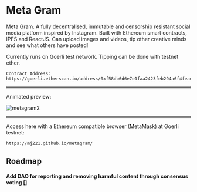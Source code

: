 # Meta Gram
Meta Gram. A fully decentralised, immutable and censorship resistant social media platform inspired by Instagram. Built with Ethereum smart contracts, IPFS and ReactJS. Can upload images and videos, tip other creative minds and see what others have posted!

Currently runs on Goerli test network. Tipping can be done with testnet ether. 

```
Contract Address: https://goerli.etherscan.io/address/0xf58db6d6e7e1faa2423feb294a6f4feaef8dffb2
```

<p>
<hr style="border:2px solid gray"> Animated preview: </hr>
</p>

![metagram2](https://user-images.githubusercontent.com/50122869/154102146-26cd1420-5ea0-4218-8b7d-fab8ffe339a0.gif)


<hr style="border:2px solid gray"> </hr>
<p>
Access here with a Ethereum compatible browser (MetaMask) at Goerli testnet:

```
https://mj221.github.io/metagram/
```
</p>

## Roadmap
#### Add DAO for reporting and removing harmful content through consensus voting []
